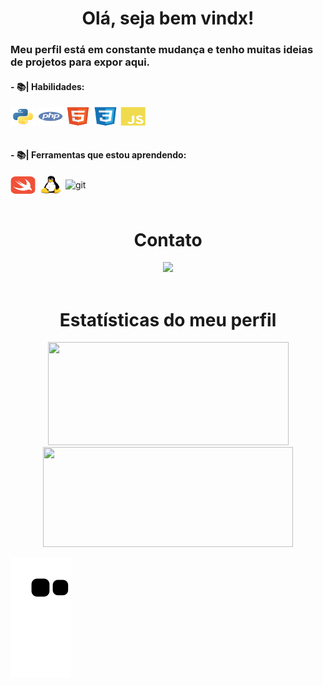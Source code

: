 <h1 align="center"> Olá, seja bem vindx! </h1>
<h3> Meu perfil está em constante mudança e tenho muitas ideias de projetos para expor aqui. </h3>
  
<h4> - 📚| Habilidades: </h4>
<div style="display: inline_block">
  <img align="center" alt="Python" height="30" width="40" src="https://raw.githubusercontent.com/devicons/devicon/master/icons/python/python-original.svg">
  <img align="center" alt="php" height="30" width="40" src="https://raw.githubusercontent.com/devicons/devicon/master/icons/php/php-plain.svg">
  <img align="center" alt="HTML" height="30" width="40" src="https://raw.githubusercontent.com/devicons/devicon/master/icons/html5/html5-original.svg">
  <img align="center" alt="CSS" height="30" width="40" src="https://raw.githubusercontent.com/devicons/devicon/master/icons/css3/css3-original.svg">
  <img align="center" alt="Js" height="30" width="40" src="https://raw.githubusercontent.com/devicons/devicon/master/icons/javascript/javascript-plain.svg">
</div>

</br>
<h4> - 📚| Ferramentas que estou aprendendo: </h4>
<div style="display: inline_block">
   <img align="center" alt="Swift" height="30" width="40" src="https://raw.githubusercontent.com/devicons/devicon/master/icons/swift/swift-original.svg">
   <img align="center" alt="linux" height="30" width="40" 
src="https://raw.githubusercontent.com/devicons/devicon/master/icons/linux/linux-original.svg">
   <img align="center" alt="git" height="30" width="40"
src="https://cdn.jsdelivr.net/gh/devicons/devicon/icons/git/git-original.svg">
</div>

</br>
<h1 align="center"> Contato </h1>
<div align="center">
  <a href="https://www.linkedin.com/in/herik-cunha-46576b192/" target="_blank"><img src="https://img.shields.io/badge/-LinkedIn-%230077B5?style=for-the-badge&logo=linkedin&logoColor=white" target="_blank"></a>
</div>

</br>
<h1 align="center"> Estatísticas do meu perfil </h1>
<div align="center">
  <a href="https://github.com/rherik">
  <img height="165em" width="385em" src="https://github-readme-stats.vercel.app/api?username=rherik&show_icons=true&theme=vision-friendly-dark&include_all_commits=true&count_private=true"/>
  <img height="160em" width="400em" src="https://github-readme-stats.vercel.app/api/top-langs/?username=rherik&layout=compact&langs_count=7&theme=vision-friendly-dark"/>
</div>
  
  ![Snake animation](https://github.com/rherik/rherik/blob/output/github-contribution-grid-snake.svg)
  
</div>
